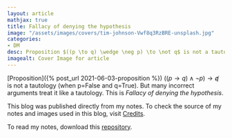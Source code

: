 ```yaml
---
layout: article
mathjax: true
title: Fallacy of denying the hypothesis
image: "/assets/images/covers/tim-johnson-Vwf8q3RzBRE-unsplash.jpg"
categories:
- DM
desc: Proposition $((p \to q) \wedge \neg p) \to \not q$ is not a tautology (when p=False and q=True). But many incorrect arguments treat it like a tautology. This is Fallacy of denying the hypothesis. 
imagealt: Cover Image for article
---
```


[Proposition]({% post_url 2021-06-03-proposition %}) $((p \to q) \wedge \neg p) \to \not q$ is not a tautology (when p=False and q=True). But many incorrect arguments treat it like a tautology. This is *Fallacy of denying the hypothesis*.

























































































































































































































































































































































































































This blog was published directly from my notes.
To check the source of my notes and images used in this blog, visit <a href="/credits.html" target="_blank">Credits</a>.

To read my notes, download this <a href="https://github.com/bovem/CS" target="blank">repository</a>.